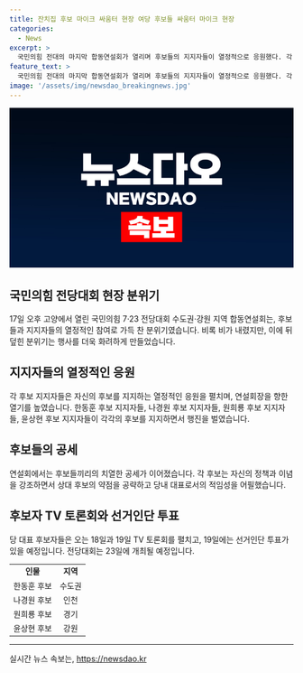```yaml
---
title: 잔치집 후보 마이크 싸움터 현장 여당 후보들 싸움터 마이크 현장
categories:
  - News
excerpt: >
  국민의힘 전대의 마지막 합동연설회가 열리며 후보들의 지지자들이 열정적으로 응원했다. 각 후보 지지자들은 열기를 띠고 후보 이름을 외치며 행사장을 빛냈고, 후보들은 강도 높은 연설로 지지를 호소했다. 연설회는 원팀을 강조하며 분위기를 고조시켰지만 후보들은 마이크를 잡는 순간 서로를 향한 공세로 분위기가 채워졌다. 이에 각 후보는 자신의 약점을 공략하면서 당대표에 어울리는 인물임을 강조하는 발언을 펼쳤고, 당원들은 이에 환호로 응했다. 이날 수도권-강원 지역 합동연설회는 전째 마지막으로, 후보들은 오는 토론회와 선거인단 투표를 앞두고 마지막 약속을 전하며 열기를 더했다.
feature_text: >
  국민의힘 전대의 마지막 합동연설회가 열리며 후보들의 지지자들이 열정적으로 응원했다. 각 후보 지지자들은 열기를 띠고 후보 이름을 외치며 행사장을 빛냈고, 후보들은 강도 높은 연설로 지지를 호소했다. 연설회는 원팀을 강조하며 분위기를 고조시켰지만 후보들은 마이크를 잡는 순간 서로를 향한 공세로 분위기가 채워졌다. 이에 각 후보는 자신의 약점을 공략하면서 당대표에 어울리는 인물임을 강조하는 발언을 펼쳤고, 당원들은 이에 환호로 응했다. 이날 수도권-강원 지역 합동연설회는 전째 마지막으로, 후보들은 오는 토론회와 선거인단 투표를 앞두고 마지막 약속을 전하며 열기를 더했다.
image: '/assets/img/newsdao_breakingnews.jpg'
---
```


<p><img src="/assets/img/newsdao_breakingnews.jpg" alt="cryptoinkorea 속보" /></p>

<h2 data-ke-size="size26">국민의힘 전당대회 현장 분위기</h2>

<p data-ke-size="size16">17일 오후 고양에서 열린 국민의힘 7·23 전당대회 수도권·강원 지역 합동연설회는, 후보들과 지지자들의 열정적인 참여로 가득 찬 분위기였습니다. 비록 비가 내렸지만, 이에 뒤덮힌 분위기는 행사를 더욱 화려하게 만들었습니다.</p>

<h2 data-ke-size="size26">지지자들의 열정적인 응원</h2>

<p data-ke-size="size16">각 후보 지지자들은 자신의 후보를 지지하는 열정적인 응원을 펼치며, 연설회장을 향한 열기를 높였습니다. 한동훈 후보 지지자들, 나경원 후보 지지자들, 원희룡 후보 지지자들, 윤상현 후보 지지자들이 각각의 후보를 지지하면서 행진을 벌였습니다.</p>

<h2 data-ke-size="size26">후보들의 공세</h2>

<p data-ke-size="size16">연설회에서는 후보들끼리의 치열한 공세가 이어졌습니다. 각 후보는 자신의 정책과 이념을 강조하면서 상대 후보의 약점을 공략하고 당내 대표로서의 적임성을 어필했습니다.</p>

<h2 data-ke-size="size26">후보자 TV 토론회와 선거인단 투표</h2>

<p data-ke-size="size16">당 대표 후보자들은 오는 18일과 19일 TV 토론회를 펼치고, 19일에는 선거인단 투표가 있을 예정입니다. 전당대회는 23일에 개최될 예정입니다.</p>

<table>
    <tr>
        <td style="text-align: center; height: 17px;"><b>인물</b></td>
        <td style="text-align: center; height: 17px;"><b>지역</b></td>
    </tr>
    <tr>
        <td style="text-align: center; height: 17px;">한동훈 후보</td>
        <td style="text-align: center; height: 17px;">수도권</td>
    </tr>
    <tr>
        <td style="text-align: center; height: 17px;">나경원 후보</td>
        <td style="text-align: center; height: 17px;">인천</td>
    </tr>
    <tr>
        <td style="text-align: center; height: 17px;">원희룡 후보</td>
        <td style="text-align: center; height: 17px;">경기</td>
    </tr>
    <tr>
        <td style="text-align: center; height: 17px;">윤상현 후보</td>
        <td style="text-align: center; height: 17px;">강원</td>
    </tr>
</table>

<p><hr></p>
실시간 뉴스 속보는, <a href="https://newsdao.kr" rel="dofollow">https://newsdao.kr</a>


